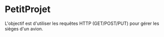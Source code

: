 # PetitProjet
L'objectif est d'utiliser les requêtes HTTP (GET/POST/PUT) pour gérer les sièges d'un avion.
